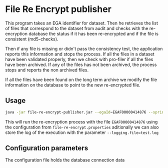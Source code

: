 # File Re Encrypt publisher
This program takes an EGA identifier for dataset. Then he retrieves the list of files that correspond to the dataset 
from audit and checks with the re-encryption database the status if it has been re-encrypted and if the file is 
consistent (md5-checks).

Then if any file is missing or didn't pass the consistency test, the application reports this information and stops 
the process. If all the files in a dataset have been validated properly, then we check with pro-filer if all the files
have been archived. If any of the files has not been archived, the process stops and reports the non archived files.

If all the files have been found on the long term archive we modify the file information on the database to point to 
the new re-encrypted file.
## Usage
```bash
java -jar file-re-encrypt-publisher.jar --egaId=EGAF00000414876 --spring.config.location="file-re-encrypt.properties"
```
This will run the re-encryption process with the file ```EGAF00000414876``` using the configuration from ```file-re-encrypt.properties``` aditionally we can also store the log of the execution with the parameter ```--logging.file=test.log```
## Configuration parameters
The configuration file holds the database connection data